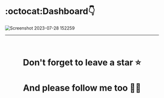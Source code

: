 # :octocat:Dashboard👇
![Screenshot 2023-07-28 152259](https://github.com/yashdoshi12/Sales_report_using_PowerBi/assets/39629707/23e117f3-fd1d-4c0b-a0a7-391795d3ca79)

<hr />
<br />

# <div align="center">Don't forget to leave a star ⭐️</div>

# <div align="center">And please follow me too 🙇‍♂️</div>
